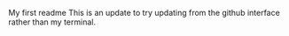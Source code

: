 My first readme
This is an update to try updating from the github interface rather than my terminal.
